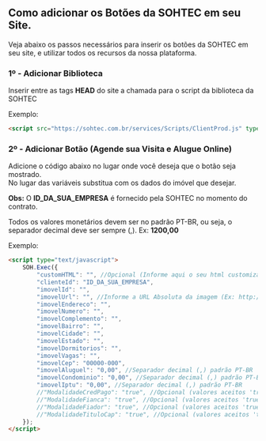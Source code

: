 ## Como adicionar os Botões da SOHTEC em seu Site.

Veja abaixo os passos necessários para inserir os botões da SOHTEC em seu site, e utilizar todos os recursos da nossa plataforma.

### 1º - Adicionar Biblioteca

Inserir entre as tags **HEAD** do site a chamada para o script da biblioteca da SOHTEC

Exemplo:
```html {.line-numbers}
<script src="https://sohtec.com.br/services/Scripts/ClientProd.js" type="text/javascript"></script>
```

<!--### 2º - Adicionar Botão (Área do Cliente)-->

<!--Adicione o código abaixo no lugar onde você deseja que o texto seja mostrado.</br>-->
<!--Obs: O **ID_DA_SUA_EMPRESA** é fornecido pela SOHTEC no momento do contrato.-->

<!--Exemplo:-->
<!--```html {.line-numbers}-->
<!--<script type="text/javascript">-->
<!--    SOH.Exec({       -->
<!--        "clienteId": "ID_DA_SUA_EMPRESA"-->
<!--    });-->
<!--</script>-->

<!--```-->

### 2º - Adicionar Botão (Agende sua Visita e Alugue Online)

Adicione o código abaixo no lugar onde você deseja que o botão seja mostrado.</br>
No lugar das variáveis substitua com os dados do imóvel que desejar. 

**Obs:** O **ID_DA_SUA_EMPRESA** é fornecido pela SOHTEC no momento do contrato.

Todos os valores monetários devem ser no padrão PT-BR, ou seja, o separador decimal deve ser sempre (,).
Ex: **1200,00**

Exemplo:
```html {.line-numbers}
<script type="text/javascript">
    SOH.Exec({
        "customHTML": "", //Opcional (Informe aqui o seu html customizado para o botão)        
        "clienteId": "ID_DA_SUA_EMPRESA",
        "imovelId": "",
        "imovelUrl": "", //Informe a URL Absoluta da imagem (Ex: http://www.seudominio.com.br/imagem.jpg)
        "imovelEndereco": "",
        "imovelNumero": "",
        "imovelComplemento": "",
        "imovelBairro": "",
        "imovelCidade": "",
        "imovelEstado": "",
        "imovelDormitorios": "",
        "imovelVagas": "",
        "imovelCep": "00000-000",
        "imovelAluguel": "0,00", //Separador decimal (,) padrão PT-BR
        "imovelCondominio": "0,00", //Separador decimal (,) padrão PT-BR
        "imovelIptu": "0,00", //Separador decimal (,) padrão PT-BR        
        //"ModalidadeCredPago": "true", //Opcional (valores aceitos 'true' ou 'false')
        //"ModalidadeFianca": "true", //Opcional (valores aceitos 'true' ou 'false')
        //"ModalidadeFiador": "true", //Opcional (valores aceitos 'true' ou 'false')
        //"ModalidadeTituloCap": "true", //Opcional (valores aceitos 'true' ou 'false')
    });
</script>
```
